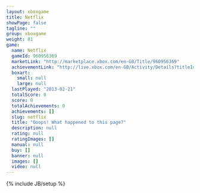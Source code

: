 ```yaml
---
layout: xboxgame
title: Netflix
showPage: false
tagline: ""
group: xboxgame
weight: 81
game: 
  name: Netflix
  gameId: 960956369
  marketLink: "http://marketplace.xbox.com/en-GB/Title/960956369"
  achievementLink: "http://live.xbox.com/en-GB/Activity/Details?titleId=960956369"
  boxart: 
    small: null
    large: null
  lastPlayed: "2013-02-21"
  totalScore: 0
  score: 0
  totalAchievements: 0
  achievements: []
  slug: netflix
  title: "Ooops! What happened to this page?"
  description: null
  rating: null
  ratingImages: []
  manual: null
  buy: []
  banner: null
  images: []
  video: null
---
```

{% include JB/setup %}